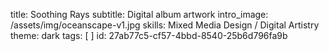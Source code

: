 title: Soothing Rays
subtitle: Digital album artwork
intro_image: /assets/img/oceanscape-v1.jpg
skills: Mixed Media Design / Digital Artistry
theme: dark
tags: [ ]
id: 27ab77c5-cf57-4bbd-8540-25b6d796fa9b
